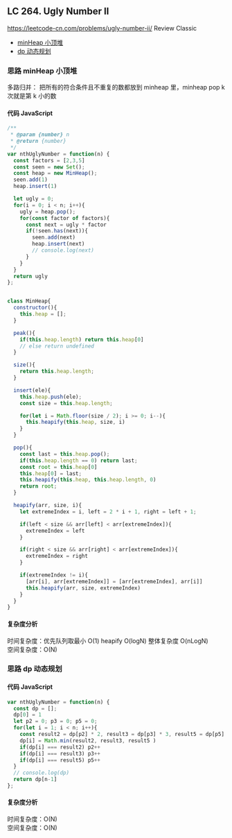 ## LC 264. Ugly Number II

https://leetcode-cn.com/problems/ugly-number-ii/
Review
Classic

- [minHeap 小顶堆](#思路-minHeap小顶堆)
- [dp 动态规划](#思路-dp动态规划)

### 思路 minHeap 小顶堆

多路归并： 把所有的符合条件且不重复的数都放到 minheap 里，minheap pop k 次就是第 k 小的数

#### 代码 JavaScript

```JavaScript
/**
 * @param {number} n
 * @return {number}
 */
var nthUglyNumber = function(n) {
  const factors = [2,3,5]
  const seen = new Set();
  const heap = new MinHeap();
  seen.add(1)
  heap.insert(1)

  let ugly = 0;
  for(i = 0; i < n; i++){
    ugly = heap.pop();
    for(const factor of factors){
      const next = ugly * factor
      if(!seen.has(next)){
        seen.add(next)
        heap.insert(next)
        // console.log(next)
      }
    }
  }
  return ugly
};


class MinHeap{
  constructor(){
    this.heap = [];
  }

  peak(){
    if(this.heap.length) return this.heap[0]
    // else return undefined
  }

  size(){
    return this.heap.length;
  }

  insert(ele){
    this.heap.push(ele);
    const size = this.heap.length;

    for(let i = Math.floor(size / 2); i >= 0; i--){
      this.heapify(this.heap, size, i)
    }
  }

  pop(){
    const last = this.heap.pop();
    if(this.heap.length == 0) return last;
    const root = this.heap[0]
    this.heap[0] = last;
    this.heapify(this.heap, this.heap.length, 0)
    return root;
  }

  heapify(arr, size, i){
    let extremeIndex = i, left = 2 * i + 1, right = left + 1;

    if(left < size && arr[left] < arr[extremeIndex]){
      extremeIndex = left
    }

    if(right < size && arr[right] < arr[extremeIndex]){
      extremeIndex = right
    }

    if(extremeIndex != i){
      [arr[i], arr[extremeIndex]] = [arr[extremeIndex], arr[i]]
      this.heapify(arr, size, extremeIndex)
    }
  }
}

```

#### 复杂度分析

时间复杂度：优先队列取最小 O(1) heapify O(logN) 整体复杂度 O(nLogN) </br>
空间复杂度：O(N)

### 思路 dp 动态规划

#### 代码 JavaScript

```JavaScript
var nthUglyNumber = function(n) {
  const dp = [];
  dp[0] = 1
  let p2 = 0; p3 = 0; p5 = 0;
  for(let i = 1; i < n; i++){
    const result2 = dp[p2] * 2, result3 = dp[p3] * 3, result5 = dp[p5] * 5
    dp[i] = Math.min(result2, result3, result5 )
    if(dp[i] === result2) p2++
    if(dp[i] === result3) p3++
    if(dp[i] === result5) p5++
  }
  // console.log(dp)
  return dp[n-1]
};

```

#### 复杂度分析

时间复杂度：O(N) </br>
空间复杂度：O(N)
